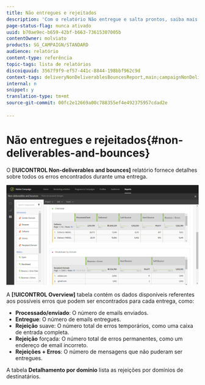 ```yaml
---
title: Não entregues e rejeitados
description: 'Com o relatório Não entregue e salta prontos, saiba mais sobre os erros que podem ocorrer na entrega. '
page-status-flag: nunca ativado
uuid: b70ae9ec-b659-42bf-b663-73615307005b
contentOwner: molviato
products: SG_CAMPAIGN/STANDARD
audience: relatório
content-type: referência
topic-tags: lista de relatórios
discoiquuid: 3567f9f9-ef57-441c-8844-198bbf962c9d
context-tags: deliveryNonDeliverablesBouncesReport,main;campaignNonDeliverablesBouncesReport,main;programNonDeliverablesBouncesReport,main
internal: n
snippet: y
translation-type: tm+mt
source-git-commit: 00fc2e12669a00c788355ef4e492375957cdad2e

---
```



# Não entregues e rejeitados{#non-deliverables-and-bounces}

O **[!UICONTROL Non-deliverables and bounces]** relatório fornece detalhes sobre todos os erros encontrados durante uma entrega.

![](assets/delivery_reports_7.png)

A **[!UICONTROL Overview]** tabela contém os dados disponíveis referentes aos possíveis erros que podem ser encontrados para cada entrega, como:

* **Processado/enviado**: O número de emails enviados.
* **Entregue**: O número de emails entregues.
* **Rejeição** suave: O número total de erros temporários, como uma caixa de entrada completa.
* **Rejeição** forçada: O número total de erros permanentes, como um endereço de email incorreto.
* **Rejeições + Erros**: O número de mensagens que não puderam ser entregues.

A tabela **Detalhamento por domínio** lista as rejeições por domínios de destinatários.

